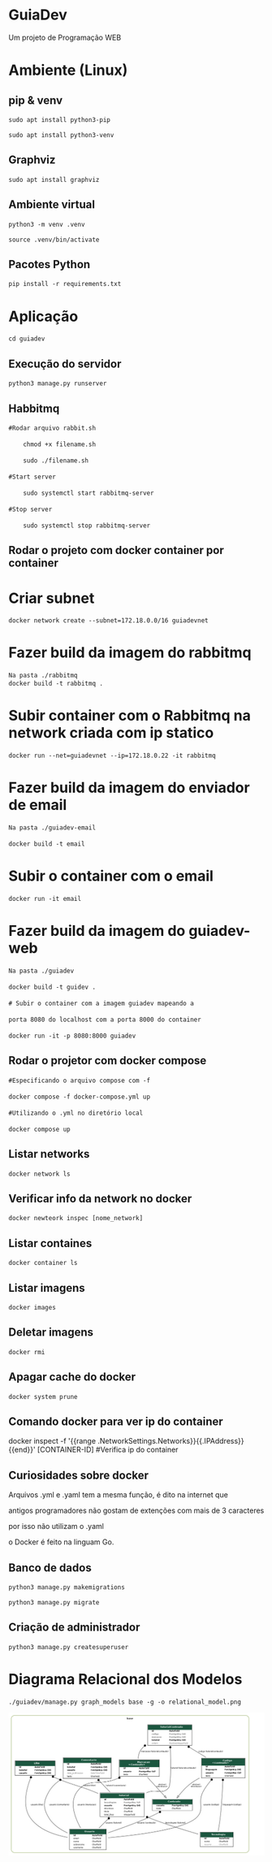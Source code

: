 # GuiaDev

Um projeto de Programação WEB

# Ambiente (Linux)

## pip & venv

    sudo apt install python3-pip

<p></p>

    sudo apt install python3-venv

## Graphviz

    sudo apt install graphviz

## Ambiente virtual

    python3 -m venv .venv

<p></p>

    source .venv/bin/activate

## Pacotes Python

    pip install -r requirements.txt

# Aplicação

    cd guiadev

## Execução do servidor

    python3 manage.py runserver

## Habbitmq

    #Rodar arquivo rabbit.sh

        chmod +x filename.sh

        sudo ./filename.sh

    #Start server

        sudo systemctl start rabbitmq-server

    #Stop server

        sudo systemctl stop rabbitmq-server

## Rodar o projeto com docker container por container

  # Criar subnet 
  
    docker network create --subnet=172.18.0.0/16 guiadevnet 

  # Fazer build da imagem do rabbitmq

    Na pasta ./rabbitmq
    docker build -t rabbitmq . 
    
  # Subir container com o Rabbitmq na network criada com ip statico

    docker run --net=guiadevnet --ip=172.18.0.22 -it rabbitmq 

  # Fazer build da imagem do enviador de email

    Na pasta ./guiadev-email

    docker build -t email

  # Subir o container com o email

    docker run -it email
  
  # Fazer build da imagem do guiadev-web

    Na pasta ./guiadev
    
    docker build -t guidev .

    # Subir o container com a imagem guiadev mapeando a 
    
    porta 8080 do localhost com a porta 8000 do container

    docker run -it -p 8080:8000 guiadev
    
## Rodar o projetor com docker compose

    #Especificando o arquivo compose com -f
    
    docker compose -f docker-compose.yml up 

    #Utilizando o .yml no diretório local
    
    docker compose up
      
## Listar networks

    docker network ls

## Verificar info da network no docker

    docker newteork inspec [nome_network]

## Listar containes

    docker container ls

## Listar imagens

    docker images

## Deletar imagens 

    docker rmi

## Apagar cache do docker 

    docker system prune
    
## Comando docker para ver ip do container 

   docker inspect -f '{{range .NetworkSettings.Networks}}{{.IPAddress}}{{end}}' [CONTAINER-ID]   #Verifica ip do container

## Curiosidades sobre docker

  Arquivos .yml e .yaml tem a mesma função, é dito na internet que 
  
  antigos programadores não gostam de extenções com mais de 3 caracteres
  
  por isso não utilizam o .yaml

  o Docker é feito na linguam Go.
  
## Banco de dados

    python3 manage.py makemigrations

<p></p>

    python3 manage.py migrate

## Criação de administrador

    python3 manage.py createsuperuser

# Diagrama Relacional dos Modelos

    ./guiadev/manage.py graph_models base -g -o relational_model.png

<img src="./relational_model.png">
